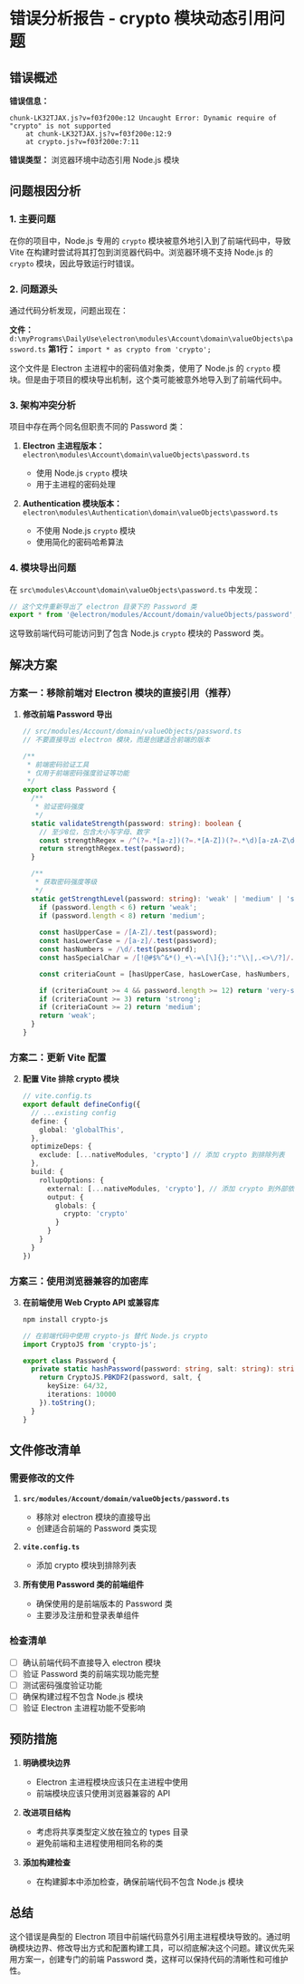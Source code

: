 # 错误分析报告 - crypto 模块动态引用问题

## 错误概述

**错误信息：**
```
chunk-LK32TJAX.js?v=f03f200e:12 Uncaught Error: Dynamic require of "crypto" is not supported
    at chunk-LK32TJAX.js?v=f03f200e:12:9
    at crypto.js?v=f03f200e:7:11
```

**错误类型：** 浏览器环境中动态引用 Node.js 模块

## 问题根因分析

### 1. 主要问题
在你的项目中，Node.js 专用的 `crypto` 模块被意外地引入到了前端代码中，导致 Vite 在构建时尝试将其打包到浏览器代码中。浏览器环境不支持 Node.js 的 `crypto` 模块，因此导致运行时错误。

### 2. 问题源头
通过代码分析发现，问题出现在：

**文件：** `d:\myPrograms\DailyUse\electron\modules\Account\domain\valueObjects\password.ts`
**第1行：** `import * as crypto from 'crypto';`

这个文件是 Electron 主进程中的密码值对象类，使用了 Node.js 的 `crypto` 模块。但是由于项目的模块导出机制，这个类可能被意外地导入到了前端代码中。

### 3. 架构冲突分析

项目中存在两个同名但职责不同的 Password 类：

1. **Electron 主进程版本：** `electron\modules\Account\domain\valueObjects\password.ts`
   - 使用 Node.js `crypto` 模块
   - 用于主进程的密码处理

2. **Authentication 模块版本：** `electron\modules\Authentication\domain\valueObjects\password.ts`
   - 不使用 Node.js `crypto` 模块
   - 使用简化的密码哈希算法

### 4. 模块导出问题

在 `src\modules\Account\domain\valueObjects\password.ts` 中发现：
```typescript
// 这个文件重新导出了 electron 目录下的 Password 类
export * from '@electron/modules/Account/domain/valueObjects/password';
```

这导致前端代码可能访问到了包含 Node.js `crypto` 模块的 Password 类。

## 解决方案

### 方案一：移除前端对 Electron 模块的直接引用（推荐）

1. **修改前端 Password 导出**
   ```typescript
   // src/modules/Account/domain/valueObjects/password.ts
   // 不要直接导出 electron 模块，而是创建适合前端的版本
   
   /**
    * 前端密码验证工具
    * 仅用于前端密码强度验证等功能
    */
   export class Password {
     /**
      * 验证密码强度
      */
     static validateStrength(password: string): boolean {
       // 至少8位，包含大小写字母、数字
       const strengthRegex = /^(?=.*[a-z])(?=.*[A-Z])(?=.*\d)[a-zA-Z\d@$!%*?&]{8,}$/;
       return strengthRegex.test(password);
     }
   
     /**
      * 获取密码强度等级
      */
     static getStrengthLevel(password: string): 'weak' | 'medium' | 'strong' | 'very-strong' {
       if (password.length < 6) return 'weak';
       if (password.length < 8) return 'medium';
       
       const hasUpperCase = /[A-Z]/.test(password);
       const hasLowerCase = /[a-z]/.test(password);
       const hasNumbers = /\d/.test(password);
       const hasSpecialChar = /[!@#$%^&*()_+\-=\[\]{};':"\\|,.<>\/?]/.test(password);
   
       const criteriaCount = [hasUpperCase, hasLowerCase, hasNumbers, hasSpecialChar].filter(Boolean).length;
   
       if (criteriaCount >= 4 && password.length >= 12) return 'very-strong';
       if (criteriaCount >= 3) return 'strong';
       if (criteriaCount >= 2) return 'medium';
       return 'weak';
     }
   }
   ```

### 方案二：更新 Vite 配置

2. **配置 Vite 排除 crypto 模块**
   ```typescript
   // vite.config.ts
   export default defineConfig({
     // ...existing config
     define: {
       global: 'globalThis',
     },
     optimizeDeps: {
       exclude: [...nativeModules, 'crypto'] // 添加 crypto 到排除列表
     },
     build: {
       rollupOptions: {
         external: [...nativeModules, 'crypto'], // 添加 crypto 到外部依赖
         output: {
           globals: {
             crypto: 'crypto'
           }
         }
       }
     }
   })
   ```

### 方案三：使用浏览器兼容的加密库

3. **在前端使用 Web Crypto API 或兼容库**
   ```bash
   npm install crypto-js
   ```
   
   ```typescript
   // 在前端代码中使用 crypto-js 替代 Node.js crypto
   import CryptoJS from 'crypto-js';
   
   export class Password {
     private static hashPassword(password: string, salt: string): string {
       return CryptoJS.PBKDF2(password, salt, {
         keySize: 64/32,
         iterations: 10000
       }).toString();
     }
   }
   ```

## 文件修改清单

### 需要修改的文件

1. **`src/modules/Account/domain/valueObjects/password.ts`**
   - 移除对 electron 模块的直接导出
   - 创建适合前端的 Password 类实现

2. **`vite.config.ts`**
   - 添加 crypto 模块到排除列表

3. **所有使用 Password 类的前端组件**
   - 确保使用的是前端版本的 Password 类
   - 主要涉及注册和登录表单组件

### 检查清单

- [ ] 确认前端代码不直接导入 electron 模块
- [ ] 验证 Password 类的前端实现功能完整
- [ ] 测试密码强度验证功能
- [ ] 确保构建过程不包含 Node.js 模块
- [ ] 验证 Electron 主进程功能不受影响

## 预防措施

1. **明确模块边界**
   - Electron 主进程模块应该只在主进程中使用
   - 前端模块应该只使用浏览器兼容的 API

2. **改进项目结构**
   - 考虑将共享类型定义放在独立的 types 目录
   - 避免前端和主进程使用相同名称的类

3. **添加构建检查**
   - 在构建脚本中添加检查，确保前端代码不包含 Node.js 模块

## 总结

这个错误是典型的 Electron 项目中前端代码意外引用主进程模块导致的。通过明确模块边界、修改导出方式和配置构建工具，可以彻底解决这个问题。建议优先采用方案一，创建专门的前端 Password 类，这样可以保持代码的清晰性和可维护性。
